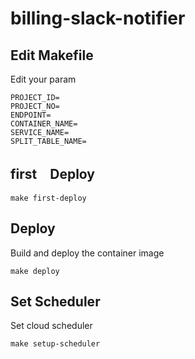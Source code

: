 # billing-slack-notifier

## Edit Makefile

Edit your param

```
PROJECT_ID=
PROJECT_NO=
ENDPOINT=
CONTAINER_NAME=
SERVICE_NAME=
SPLIT_TABLE_NAME=
```

## first　Deploy

```
make first-deploy
```

## Deploy

Build and deploy the container image

```
make deploy
```

## Set Scheduler

Set cloud scheduler

```
make setup-scheduler
```